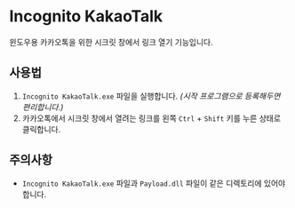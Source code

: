 # Incognito KakaoTalk
윈도우용 카카오톡을 위한 시크릿 창에서 링크 열기 기능입니다.  
## 사용법
1. ```Incognito KakaoTalk.exe``` 파일을 실행합니다. _(시작 프로그램으로 등록해두면 편리합니다.)_
2. 카카오톡에서 시크릿 창에서 열려는 링크를 왼쪽 ```Ctrl``` + ```Shift``` 키를 누른 상태로 클릭합니다.
## 주의사항
* ```Incognito KakaoTalk.exe``` 파일과 ```Payload.dll``` 파일이 같은 디렉토리에 있어야 합니다.

